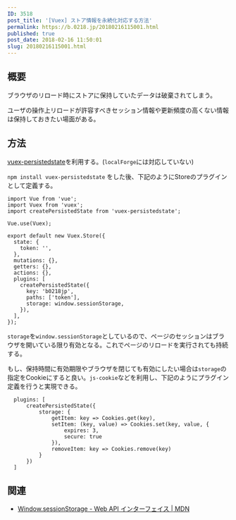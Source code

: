 ```yaml
---
ID: 3518
post_title: '[Vuex] ストア情報を永続化対応する方法'
permalink: https://b.0218.jp/20180216115001.html
published: true
post_date: 2018-02-16 11:50:01
slug: 20180216115001.html
---
```

<h2>概要</h2>

ブラウザのリロード時にストアに保持していたデータは破棄されてしまう。

ユーザの操作上リロードが許容すべきセッション情報や更新頻度の高くない情報は保持しておきたい場面がある。

<!--more-->

<h2>方法</h2>

<a href="https://www.npmjs.com/package/vuex-persistedstate">vuex-persistedstate</a>を利用する。(<code>localForge</code>には対応していない)

<code>npm install vuex-persistedstate</code> をした後、下記のようにStoreのプラグインとして定義する。

<pre><code class="language-js">import Vue from 'vue';
import Vuex from 'vuex';
import createPersistedState from 'vuex-persistedstate';

Vue.use(Vuex);

export default new Vuex.Store({
  state: {
    token: '',
  },
  mutations: {},
  getters: {},
  actions: {},
  plugins: [
    createPersistedState({
      key: 'b0218jp',
      paths: ['token'],
      storage: window.sessionStorage,
    }),
  ],
});
</code></pre>

<code>storage</code>を<code>window.sessionStorage</code>としているので、ページのセッションはブラウザを開いている限り有効となる。これでページのリロードを実行されても持続する。

もし、保持時間に有効期限やブラウザを閉じても有効にしたい場合は<code>storage</code>の指定をCookieにすると良い。<code>js-cookie</code>などを利用し、下記のようにプラグイン定義を行うと実現できる。

<pre><code class="language-js">  plugins: [
      createPersistedState({
          storage: {
              getItem: key =&gt; Cookies.get(key),
              setItem: (key, value) =&gt; Cookies.set(key, value, {
                  expires: 3,
                  secure: true
              }),
              removeItem: key =&gt; Cookies.remove(key)
          }
      })
  ]
</code></pre>

<h2>関連</h2>

<ul>
<li><a href="https://developer.mozilla.org/ja/docs/Web/API/Window/sessionStorage">Window.sessionStorage - Web API インターフェイス | MDN</a></li>
</ul>